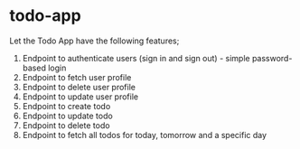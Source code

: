 # todo-app

Let the Todo App have the following features;
1) Endpoint to authenticate users (sign in and sign out) - simple password-based login
2) ⁠Endpoint to fetch user profile
3) ⁠Endpoint to delete user profile
4) ⁠Endpoint to update user profile
5) ⁠Endpoint to create todo
6) ⁠Endpoint to update todo
7) ⁠Endpoint to delete todo
8) ⁠Endpoint to fetch all todos for today, tomorrow and a specific day